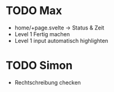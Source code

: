 # TODO Max
- home/+page.svelte -> Status & Zeit
- Level 1 Fertig machen
- Level 1 input automatisch highlighten

# TODO Simon
- Rechtschreibung checken